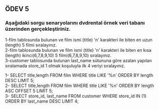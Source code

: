 ## ÖDEV 5
### Aşağıdaki sorgu senaryolarını dvdrental örnek veri tabanı üzerinden gerçekleştiriniz.
1-film tablosunda bulunan ve film ismi (title) 'n' karakteri ile biten en uzun (length) 5 filmi sıralayınız.  
2-film tablosunda bulunan ve film ismi (title) 'n' karakteri ile biten en kısa (length) ikinci(6,7,8,9,10) 5 filmi(6,7,8,9,10) sıralayınız.  
3-customer tablosunda bulunan last_name sütununa göre azalan yapılan sıralamada store_id 1 olmak koşuluyla ilk 4 veriyi sıralayınız.  

1- SELECT title,length FROM film WHERE title LIKE '%n' ORDER BY length DESC LIMIT 5;  
2- SELECT title,length FROM film WHERE title LIKE '%n' ORDER BY length ASC OFFSET 5 LIMIT 5;  
3- SELECT store_id, last_name FROM customer WHERE store_id IN (1) ORDER BY last_name DESC LIMIT 4;  
